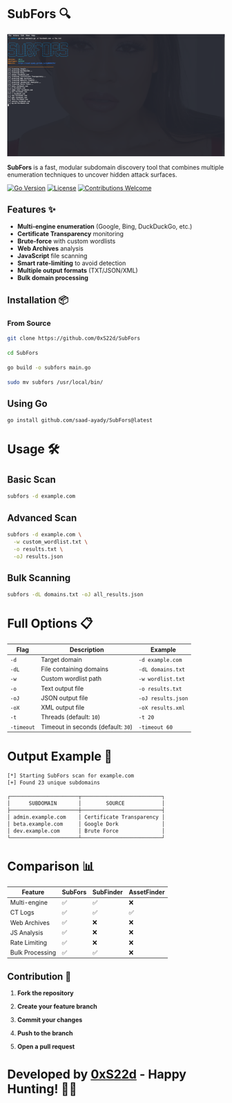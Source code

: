 # SubFors 🔍

![SubFors Banner](./images/pic.png)

**SubFors** is a fast, modular subdomain discovery tool that combines multiple enumeration techniques to uncover hidden attack surfaces.

[![Go Version](https://img.shields.io/badge/go-1.20+-blue.svg)](https://golang.org/dl/)
[![License](https://img.shields.io/badge/license-MIT-green.svg)](./LICENSE)
[![Contributions Welcome](https://img.shields.io/badge/contributions-welcome-brightgreen.svg)](./CONTRIBUTING.md)

## Features ✨

- **Multi-engine enumeration** (Google, Bing, DuckDuckGo, etc.)
- **Certificate Transparency** monitoring
- **Brute-force** with custom wordlists
- **Web Archives** analysis
- **JavaScript** file scanning
- **Smart rate-limiting** to avoid detection
- **Multiple output formats** (TXT/JSON/XML)
- **Bulk domain processing**

## Installation 📦

### From Source

```bash
git clone https://github.com/0xS22d/SubFors

cd SubFors

go build -o subfors main.go

sudo mv subfors /usr/local/bin/
```

## Using Go 

```bash 
go install github.com/saad-ayady/SubFors@latest
```

# Usage 🛠️ 

## Basic Scan 

```bash 
subfors -d example.com
```

## Advanced Scan 

```bash 
subfors -d example.com \
  -w custom_wordlist.txt \
  -o results.txt \
  -oJ results.json
```

## Bulk Scanning 

```bash 
subfors -dL domains.txt -oJ all_results.json
```

# Full Options 📋

| Flag      | Description                       | Example               |
|-----------|-----------------------------------|-----------------------|
| `-d`      | Target domain                     | `-d example.com`      |
| `-dL`     | File containing domains           | `-dL domains.txt`     |
| `-w`      | Custom wordlist path              | `-w wordlist.txt`     |
| `-o`      | Text output file                  | `-o results.txt`      |
| `-oJ`     | JSON output file                  | `-oJ results.json`    |
| `-oX`     | XML output file                   | `-oX results.xml`     |
| `-t`      | Threads (default: `10`)           | `-t 20`               |
| `-timeout`| Timeout in seconds (default: `30`)| `-timeout 60`         |

# Output Example 📄

```text
[*] Starting SubFors scan for example.com
[+] Found 23 unique subdomains

┌──────────────────────┬──────────────────────────┐
│      SUBDOMAIN       │        SOURCE            │
├──────────────────────┼──────────────────────────┤
│ admin.example.com    │ Certificate Transparency │
│ beta.example.com     │ Google Dork              │
│ dev.example.com      │ Brute Force              │
└──────────────────────┴──────────────────────────┘
```

# Comparison 📊

| Feature        | SubFors | SubFinder | AssetFinder |
|---------------|---------|-----------|-------------|
| Multi-engine  | ✅      | ✅        | ❌          |
| CT Logs       | ✅      | ✅        | ✅          |
| Web Archives  | ✅      | ❌        | ❌          |
| JS Analysis   | ✅      | ❌        | ❌          |
| Rate Limiting | ✅      | ❌        | ❌          |
| Bulk Processing | ✅    | ✅        | ❌          |

## Contribution 🤝

1. **Fork the repository**  

2. **Create your feature branch**  

3. **Commit your changes**  

4. **Push to the branch**  

5. **Open a pull request**  

# Developed by [0xS22d](https://saad-ayady.github.io/myWEBSITE/) - Happy Hunting! 🎯🚀
